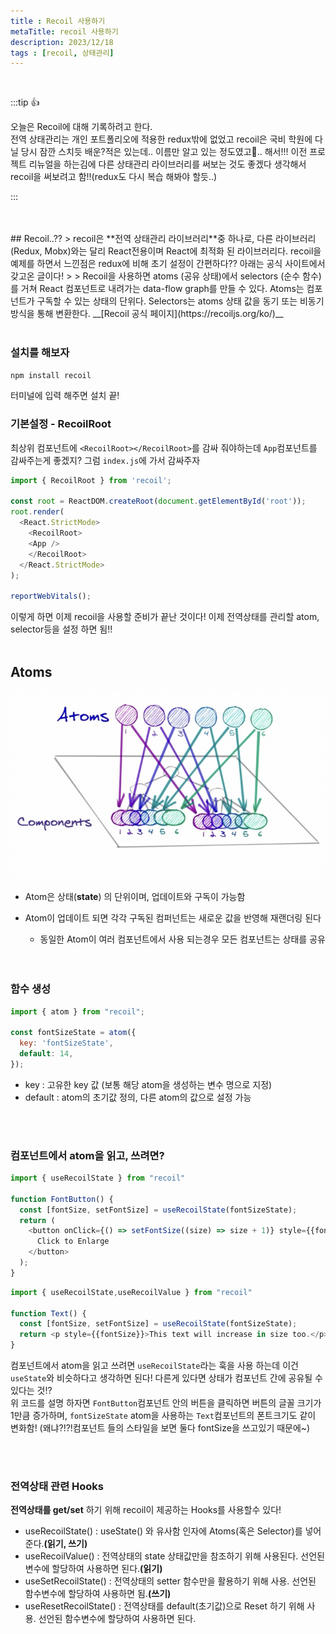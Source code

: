 ```yaml
---
title : Recoil 사용하기
metaTitle: recoil 사용하기 
description: 2023/12/18
tags : [recoil, 상태관리]
---
```

<br />

:::tip 👍

오늘은 Recoil에 대해 기록하려고 한다. <br />
전역 상태관리는 개인 포트폴리오에 적용한 redux밖에 없었고 recoil은 국비 학원에 다닐 당시 잠깐 스치듯 배운?적은 있는데.. 이름만 알고 있는 정도였고🤔.. 해서!!! 이전 프로젝트 리뉴얼을 하는김에 다른 상태관리 라이브러리를 써보는 것도 좋겠다 생각해서 recoil을 써보려고 함!!(redux도 다시 복습 해봐야 할듯..)

:::

  <br />
  <br />
## Recoil..??
> recoil은 **전역 상태관리 라이브러리**중 하나로, 다른 라이브러리(Redux, Mobx)와는 달리 React전용이며 React에 최적화 된 라이브러리다. recoil을 예제를 하면서 느낀점은 redux에 비해 초기 설정이 간편하다??
아래는 공식 사이트에서 갖고온 글이다!
>    >  Recoil을 사용하면 atoms (공유 상태)에서 selectors (순수 함수)를 거쳐 React 컴포넌트로 내려가는 data-flow graph를 만들 수 있다. Atoms는 컴포넌트가 구독할 수 있는 상태의 단위다. Selectors는 atoms 상태 값을 동기 또는 비동기 방식을 통해 변환한다.
__[Recoil 공식 페이지](https://recoiljs.org/ko/)__


  <br />
  <br />

### 설치를 해보자
```cmd
npm install recoil
```
터미널에 입력 해주면 설치 끝! 

### 기본설정 - RecoilRoot
최상위 컴포넌트에 `<RecoilRoot></RecoilRoot>`를 감싸 줘야하는데 `App`컴포넌트를 감싸주는게 좋겠지? 그럼 `index.js`에 가서 감싸주자 
```js title='index.js'
import { RecoilRoot } from 'recoil';

const root = ReactDOM.createRoot(document.getElementById('root'));
root.render(
  <React.StrictMode>
    <RecoilRoot>
    <App />
    </RecoilRoot>
  </React.StrictMode>
);

reportWebVitals();

```
이렇게 하면 이제 recoil을 사용할 준비가 끝난 것이다! 이제 전역상태를 관리할 atom, selector등을 설정 하면 됨!!
<br />
<br />

## Atoms
![recoil](./img/recoil1.png)

- Atom은 상태(**state**) 의 단위이며, 업데이트와 구독이 가능함
- Atom이 업데이트 되면 각각 구독된 컴퍼넌트는 새로운 값을 반영해 재랜더링 된다
  - 동일한 Atom이 여러 컴포넌트에서 사용 되는경우 모든 컴포넌트는 상태를 공유   


  <br />
  <br />

### 함수 생성
```js title="atom 함수 생성"
import { atom } from "recoil";

const fontSizeState = atom({
  key: 'fontSizeState',
  default: 14,
});
```
- key :  고유한 key 값 (보통 해당 atom을 생성하는 변수 명으로 지정)
- default : atom의 초기값 정의, 다른 atom의 값으로 설정 가능

<br />
<br />

### 컴포넌트에서 atom을 읽고, 쓰려면?

```js title='FontButton 컴포넌트'
import { useRecoilState } from "recoil"

function FontButton() {
  const [fontSize, setFontSize] = useRecoilState(fontSizeState);
  return (
    <button onClick={() => setFontSize((size) => size + 1)} style={{fontSize}}>
      Click to Enlarge
    </button> 
  );
}
```
```js title='Text 컴포넌트'
import { useRecoilState,useRecoilValue } from "recoil"

function Text() {
  const [fontSize, setFontSize] = useRecoilState(fontSizeState);
  return <p style={{fontSize}}>This text will increase in size too.</p>;
}
```
컴포넌트에서 atom을 읽고 쓰려면 `useRecoilState`라는 훅을 사용 하는데 이건 `useState`와 비슷하다고 생각하면 된다! 다른게 있다면 상태가 컴포넌트 간에 공유될 수있다는 것!?
<br />
위 코드를 설명 하자면 `FontButton`컴포넌트 안의 버튼을 클릭하면 버튼의 글꼴 크기가 1만큼 증가하며, `fontSizeState` atom을 사용하는 `Text`컴포넌트의 폰트크기도 같이 변화함! (왜냐?!?!컴포넌트 들의 스타일을 보면 둘다 fontSize을 쓰고있기 때문에~)

<br />
<br />

### 전역상태 관련 Hooks

**전역상태를 get/set** 하기 위해 recoil이 제공하는 Hooks를 사용할수 있다!
- useRecoilState() : useState() 와 유사함 인자에 Atoms(혹은 Selector)를 넣어준다.**(읽기, 쓰기)**
- useRecoilValue() : 전역상태의 state 상태값만을 참조하기 위해 사용된다. 선언된 변수에 할당하여 사용하면 된다.**(읽기)**
- useSetRecoilState() : 전역상태의 setter 함수만을 활용하기 위해 사용. 선언된 함수변수에 할당하여 사용하면 됨.**(쓰기)**
- useResetRecoilState() : 전역상태를 default(초기값)으로 Reset 하기 위해 사용. 선언된 함수변수에 할당하여 사용하면 된다. 